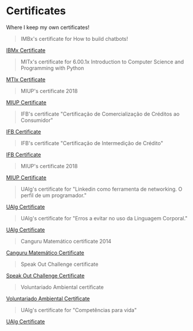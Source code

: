# Certificates
Where I keep my own certificates!

>IMBx's certificate for How to build chatbots!

[IBMx Certificate](IBM%20CB0103EN%20Certificate%20_%20edX.pdf)

>MITx's certificate for 6.00.1x Introduction to Computer Science and Programming with Python

[MTIx Certificate](MITx%206.00.1x%20Certificate%20_%20edX.pdf)

>MIUP's certificate 2018

[MIUP Certificate](MIUP_2018_Certificate.jpg)

>IFB's certificate "Certificação de Comercialização de Créditos ao Consumidor"

[IFB Certificate](IFB_comercializacao_credito_consumidor.pdf)

>IFB's certificate "Certificação de Intermedição de Crédito"

[IFB Certificate](IFB_intermediacao_de_credito.pdf)

>MIUP's certificate 2018

[MIUP Certificate](MIUP_2018_Certificate.jpg)

>UAlg's certificate for "Linkedin como ferramenta de networking. O perfil de um programador."

[UAlg Certificate](UAlg_Certificate_Turbine_Kreuzberg_Speech.pdf)

>UAlg's certificate for "Erros a evitar no uso da Linguagem Corporal."

[UAlg Certificate](UAlg_Certificate_Turbine_Kreuzberg_Speech.pdf)

>Canguru Matemático certificate 2014

[Canguru Matemático Certificate](Canguru.pdf)

>Speak Out Challenge certificate

[Speak Out Challenge Certificate](JackPetchey.pdf)

>Voluntariado Ambiental certificate

[Voluntariado Ambiental Certificate](Certificado%20de%20Voluntariado%20pelo%20Ambiente.pdf)

>UAlg's certificate for "Competências para vida"

[UAlg Certificate](Competencias_Para_A_Vida_Miguel-Cristina.pdf)
